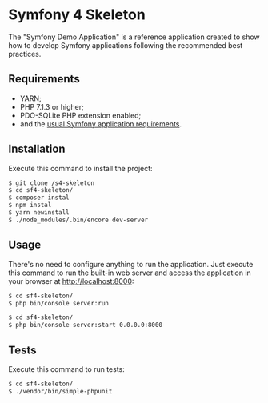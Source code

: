 Symfony 4 Skeleton
==================

The "Symfony Demo Application" is a reference application created to show how
to develop Symfony applications following the recommended best practices.

Requirements
------------

  * YARN;
  * PHP 7.1.3 or higher;
  * PDO-SQLite PHP extension enabled;
  * and the [usual Symfony application requirements][1].

Installation
------------

Execute this command to install the project:

```bash
$ git clone /s4-skeleton
$ cd sf4-skeleton/
$ composer instal
$ npm instal
$ yarn newinstall
$ ./node_modules/.bin/encore dev-server
```

Usage
-----

There's no need to configure anything to run the application. Just execute this
command to run the built-in web server and access the application in your
browser at <http://localhost:8000>:

```bash
$ cd sf4-skeleton/
$ php bin/console server:run
```

```bash
$ cd sf4-skeleton/
$ php bin/console server:start 0.0.0.0:8000
```

Tests
-----

Execute this command to run tests:

```bash
$ cd sf4-skeleton/
$ ./vendor/bin/simple-phpunit
```

[1]: https://symfony.com/doc/current/reference/requirements.html
[2]: https://symfony.com/doc/current/cookbook/configuration/web_server_configuration.html
